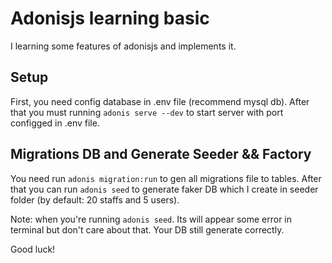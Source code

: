 # Adonisjs learning basic

I learning some features of adonisjs and implements it.

## Setup

First, you need config database in .env file (recommend mysql db). After that you must running `adonis serve --dev` to start server with port configged in .env file.

## Migrations DB and Generate Seeder && Factory

You need run `adonis migration:run` to gen all migrations file to tables. After that you can run `adonis seed` to generate faker DB which I create 
in seeder folder (by default: 20 staffs and 5 users).

Note: when you're running `adonis seed`. Its will appear some error in terminal but don't care about that. Your DB still generate correctly.

Good luck!
